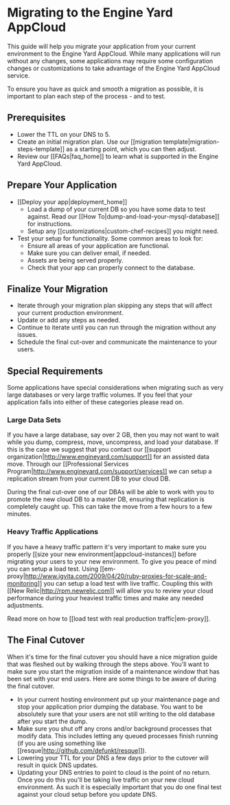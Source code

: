 # Migrating to the Engine Yard AppCloud

This guide will help you migrate your application from your current environment to the Engine Yard AppCloud. While many applications will run without any changes, some applications may require some configuration changes or customizations to take advantage of the Engine Yard AppCloud service.  

To ensure you have as quick and smooth a migration as possible, it is important to plan each step of the process - and to test.

## Prerequisites 
  - Lower the TTL on your DNS to 5.
  - Create an initial migration plan.  Use our [[migration template|migration-steps-template]] as a starting point, which you can then adjust.
  - Review our [[FAQs|faq_home]] to learn what is supported in the Engine Yard AppCloud.


## Prepare Your Application
  - [[Deploy your app|deployment_home]]
    * Load a dump of your current DB so you have some data to test against. Read our [[How To|dump-and-load-your-mysql-database]] for instructions.
    * Setup any [[customizations|custom-chef-recipes]] you might need.
  - Test your setup for functionality. Some common areas to look for:
    * Ensure all areas of your application are functional.
    * Make sure you can deliver email, if needed.
    * Assets are being served properly.
    * Check that your app can properly connect to the database.

## Finalize Your Migration

   * Iterate through your migration plan skipping any steps that will affect your current production environment.
   * Update or add any steps as needed.
   * Continue to iterate until you can run through the migration without any issues.
   * Schedule the final cut-over and communicate the maintenance to your users. 

## Special Requirements
  
Some applications have special considerations when migrating such as very large databases or very large traffic volumes. If you feel that your application falls into either of these categories please read on.

### Large Data Sets

If you have a large database, say over 2 GB, then you may not want to wait while you dump, compress, move, uncompress, and load your database. If this is the case we suggest that you contact our [[support organization|http://www.engineyard.com/support]] for an assisted data move.  Through our [[Professional Services Program|http://www.engineyard.com/support/services]] we can setup a replication stream from your current DB to your cloud DB.  

During the final cut-over one of our DBAs will be able to work with you to promote the new cloud DB to a master DB, ensuring that replication is completely caught up. This can take the move from a few hours to a few minutes.

### Heavy Traffic Applications

If you have a heavy traffic pattern it's very important to make sure you properly [[size your new environment|appcloud-instances]] before migrating your users to your new environment. To give you peace of mind you can setup a load test. Using [[em-proxy|http://www.igvita.com/2009/04/20/ruby-proxies-for-scale-and-monitoring]] you can setup a load test with live traffic. Coupling this with [[New Relic|http://rpm.newrelic.com]] will allow you to review your cloud performance during your heaviest traffic times and make any needed adjustments. 

Read more on how to [[load test with real production traffic|em-proxy]].


## The Final Cutover

When it's time for the final cutover you should have a nice migration guide that was fleshed out by walking through the steps above. You'll want to make sure you start the migration inside of a maintenance window that has been set with your end users. Here are some things to be aware of during the final cutover. 

  * In your current hosting environment put up your maintenance page and stop your application prior dumping the database. You want to be absolutely sure that your users are not still writing to the old database after you start the dump. 
  * Make sure you shut off any crons and/or background processes that modify data. This includes letting any queued processes finish running (if you are using something like [[resque|http://github.com/defunkt/resque]]). 
  * Lowering your TTL for your DNS a few days prior to the cutover will result in quick DNS updates.
  * Updating your DNS entries to point to cloud is the point of no return. Once you do this you'll be taking live traffic on your new cloud environment. As such it is especially important that you do one final test against your cloud setup before you update DNS. 

